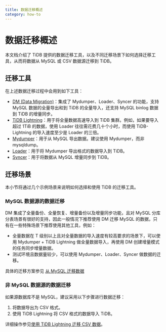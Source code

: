 ```yaml
---
title: 数据迁移概述
category: how-to
---
```


# 数据迁移概述

本文档介绍了 TiDB 提供的数据迁移工具，以及不同迁移场景下如何选择迁移工具，从而将数据从 MySQL 或 CSV 数据源迁移到 TiDB。

## 迁移工具

在上述数据迁移过程中会用到如下工具：

- [DM (Data Migration)](/dev/reference/tools/data-migration/overview.md)：集成了 Mydumper、Loader、Syncer 的功能，支持 MySQL 数据的全量导出和到 TiDB 的全量导入，还支持 MySQL binlog 数据到 TiDB 的增量同步。
- [TiDB Lightning](/dev/reference/tools/tidb-lightning/overview.md)：用于将全量数据高速导入到 TiDB 集群。例如，如果要导入超过 1TiB 的数据，使用 Loader 往往需花费几十个小时，而使用 TiDB-Lightning 的导入速度至少是 Loader 的三倍。
- [Mydumper](/dev/reference/tools/mydumper.md)：用于从 MySQL 导出数据。建议使用 Mydumper，而非 mysqldump。
- [Loader](/dev/reference/tools/loader.md)：用于将 Mydumper 导出格式的数据导入到 TiDB。
- [Syncer](/dev/reference/tools/syncer.md)：用于将数据从 MySQL 增量同步到 TiDB。

## 迁移场景

本小节将通过几个示例场景来说明如何选择和使用 TiDB 的迁移工具。

### MySQL 数据源的数据迁移

DM 集成了全量备份、全量恢复、增量备份以及增量同步功能，且对 MySQL 分库分表场景有很好的支持，因此一般情况下推荐使用 DM 迁移 MySQL 的数据，只有在一些特殊场景下推荐使用其他工具，例如：

- 全量数据在 T 级别以上且对全量数据的导入速度有较高要求的场景下，可以使用 Mydumper + TiDB Lightning 做全量数据导入，再使用 DM 创建增量模式的任务同步增量数据。
- 测试环境且数据量较少，可以使用 Mydumper、Loader、Syncer 做数据的迁移。

具体的迁移方案参见 [从 MySQL 迁移数据](/dev/how-to/migrate/from-mysql.md)

### 非 MySQL 数据源的数据迁移

如果源数据库不是 MySQL，建议采用以下步骤进行数据迁移：

1. 将数据导出为 CSV 格式。
2. 使用 TiDB Lightning 将 CSV 格式的数据导入 TiDB。

详细操作参见[使用 TiDB Lightning 迁移 CSV 数据](/dev/reference/tools/tidb-lightning/csv.md)。
